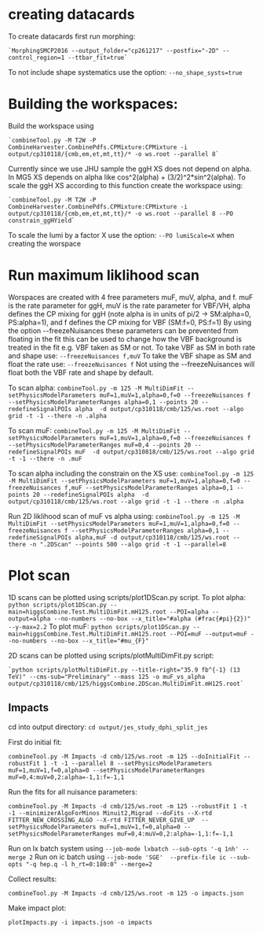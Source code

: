 
# creating datacards
    
To create datacards first run morphing:    

    `MorphingSMCP2016 --output_folder="cp261217" --postfix="-2D" --control_region=1 --ttbar_fit=true`


To not include shape systematics use the option:
    `--no_shape_systs=true`

# Building the workspaces:

Build the workspace using

    `combineTool.py -M T2W -P CombineHarvester.CombinePdfs.CPMixture:CPMixture -i output/cp310118/{cmb,em,et,mt,tt}/* -o ws.root --parallel 8`
   
Currently since we use JHU sample the ggH XS does not depend on alpha. In MG5 XS depends on alpha like cos^2(alpha) + (3/2)^2*sin^2(alpha). To scale the ggH XS according to this function create the workspace using:

    `combineTool.py -M T2W -P CombineHarvester.CombinePdfs.CPMixture:CPMixture -i output/cp310118/{cmb,em,et,mt,tt}/* -o ws.root --parallel 8 --PO constrain_ggHYield`

To scale the lumi by a factor X use the option:
    `--PO lumiScale=X`
when creating the worspace

# Run maximum liklihood scan

Worspaces are created with 4 free parameters muF, muV, alpha, and f. muF is the rate parameter for ggH, muV is the rate parameter for VBF/VH, alpha defines the CP mixing for ggH (note alpha is in units of pi/2 -> SM:alpha=0, PS:alpha=1), and f defines the CP mixing for VBF (SM:f=0, PS:f=1) 
By using the option --freezeNuisances these parameters can be prevented from floating in the fit this can be used to change how the VBF background is treated in the fit e.g. VBF taken as SM or not.
To take VBF as SM in both rate and shape use:
    `--freezeNuisances f,muV`
To take the VBF shape as SM and float the rate use:
    `--freezeNuisances f`
Not using the --freezeNuisances will float both the VBF rate and shape by default.

To scan alpha:
    `combineTool.py -m 125 -M MultiDimFit --setPhysicsModelParameters muF=1,muV=1,alpha=0,f=0 --freezeNuisances f --setPhysicsModelParameterRanges alpha=0,1 --points 20 --redefineSignalPOIs alpha  -d output/cp310118/cmb/125/ws.root --algo grid -t -1 --there -n .alpha`


To scan muF:
    `combineTool.py -m 125 -M MultiDimFit --setPhysicsModelParameters muF=1,muV=1,alpha=0,f=0 --freezeNuisances f --setPhysicsModelParameterRanges muF=0,4 --points 20 --redefineSignalPOIs muF  -d output/cp310818/cmb/125/ws.root --algo grid -t -1 --there -n .muF`

To scan alpha including the constrain on the XS use:
    `combineTool.py -m 125 -M MultiDimFit --setPhysicsModelParameters muF=1,muV=1,alpha=0,f=0 --freezeNuisances f,muF --setPhysicsModelParameterRanges alpha=0,1 --points 20 --redefineSignalPOIs alpha  -d output/cp310118/cmb/125/ws.root --algo grid -t -1 --there -n .alpha`

Run 2D liklihood scan of muF vs alpha using:
    `combineTool.py -m 125 -M MultiDimFit --setPhysicsModelParameters muF=1,muV=1,alpha=0,f=0 --freezeNuisances f --setPhysicsModelParameterRanges alpha=0,1 --redefineSignalPOIs alpha,muF -d output/cp310118/cmb/125/ws.root --there -n ".2DScan" --points 500 --algo grid -t -1 --parallel=8`

# Plot scan

1D scans can be plotted using scripts/plot1DScan.py script.
To plot alpha:
    `python scripts/plot1DScan.py --main=higgsCombine.Test.MultiDimFit.mH125.root --POI=alpha --output=alpha --no-numbers --no-box --x_title="#alpha (#frac{#pi}{2})" --y-max=2.2`
To plot muF:
    `python scripts/plot1DScan.py --main=higgsCombine.Test.MultiDimFit.mH125.root --POI=muF --output=muF --no-numbers --no-box --x_title="#mu_{F}"`

2D scans can be plotted using scripts/plotMultiDimFit.py script:

    `python scripts/plotMultiDimFit.py --title-right="35.9 fb^{-1} (13 TeV)" --cms-sub="Preliminary" --mass 125 -o muF_vs_alpha output/cp310118/cmb/125/higgsCombine.2DScan.MultiDimFit.mH125.root`


## Impacts

cd into output directory:
  `cd output/jes_study_dphi_split_jes`

First do initial fit:

  `combineTool.py -M Impacts -d cmb/125/ws.root -m 125 --doInitialFit --robustFit 1 -t -1 --parallel 8 --setPhysicsModelParameters muF=1,muV=1,f=0,alpha=0 --setPhysicsModelParameterRanges muF=0,4:muV=0,2:alpha=-1,1:f=-1,1`

Run the fits for all nuisance parameters:

  `combineTool.py -M Impacts -d cmb/125/ws.root -m 125 --robustFit 1 -t -1 --minimizerAlgoForMinos Minuit2,Migrad --doFits --X-rtd FITTER_NEW_CROSSING_ALGO --X-rtd FITTER_NEVER_GIVE_UP  --setPhysicsModelParameters muF=1,muV=1,f=0,alpha=0 --setPhysicsModelParameterRanges muF=0,4:muV=0,2:alpha=-1,1:f=-1,1`

Run on lx batch system using `--job-mode lxbatch --sub-opts '-q 1nh' --merge 2`
Run on ic batch using `--job-mode 'SGE'  --prefix-file ic --sub-opts "-q hep.q -l h_rt=0:180:0" --merge=2`

Collect results:
  
  `combineTool.py -M Impacts -d cmb/125/ws.root -m 125 -o impacts.json`

Make impact plot:

  `plotImpacts.py -i impacts.json -o impacts`
